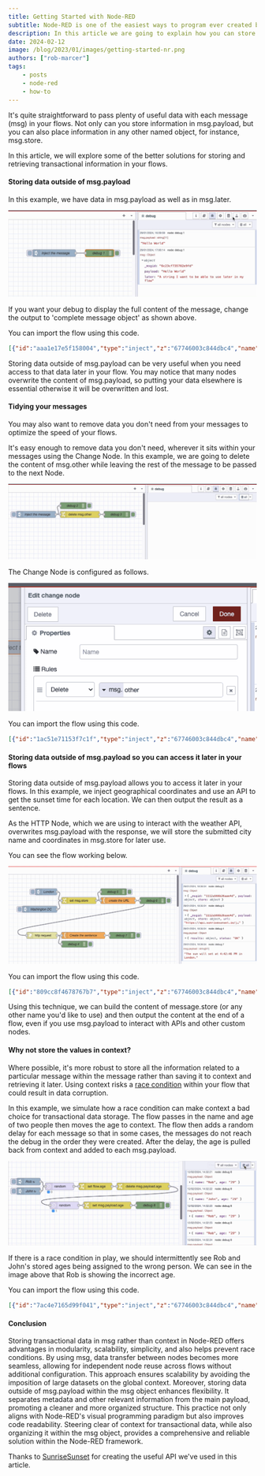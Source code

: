 ```yaml
---
title: Getting Started with Node-RED
subtitle: Node-RED is one of the easiest ways to program ever created but everyone needs a little help
description: In this article we are going to explain how you can store data outside of msg.payload for later use
date: 2024-02-12
image: /blog/2023/01/images/getting-started-nr.png
authors: ["rob-marcer"]
tags:
    - posts
    - node-red
    - how-to
---
```


It's quite straightforward to pass plenty of useful data with each message (msg) in your flows. Not only can you store information in msg.payload, but you can also place information in any other named object, for instance, msg.store.

<!--more-->

In this article, we will explore some of the better solutions for storing and retrieving transactional information in your flows.

#### Storing data outside of msg.payload

In this example, we have data in msg.payload as well as in msg.later.

![Storing data outside of msg.payload](./images/data-outside-msg-payload.gif "Storing data outside of msg.payload")

If you want your debug to display the full content of the message, change the output to 'complete message object' as shown above.

You can import the flow using this code.

```json
[{"id":"aaa1e17e5f158004","type":"inject","z":"67746003c844dbc4","name":"Inject the message","props":[{"p":"payload"},{"p":"later","v":"A string I want to be able to use later in my flow","vt":"str"}],"repeat":"","crontab":"","once":false,"onceDelay":0.1,"topic":"","payload":"Hello World","payloadType":"str","x":690,"y":140,"wires":[["bce1bf09736125b7"]]},{"id":"bce1bf09736125b7","type":"debug","z":"67746003c844dbc4","name":"debug 1","active":true,"tosidebar":true,"console":false,"tostatus":false,"complete":"true","targetType":"full","statusVal":"","statusType":"auto","x":880,"y":140,"wires":[]}]
```

Storing data outside of msg.payload can be very useful when you need access to that data later in your flow. You may notice that many nodes overwrite the content of msg.payload, so putting your data elsewhere is essential otherwise it will be overwritten and lost.

#### Tidying your messages

You may also want to remove data you don't need from your messages to optimize the speed of your flows.

It's easy enough to remove data you don't need, wherever it sits within your messages using the Change Node. In this example, we are going to delete the content of msg.other while leaving the rest of the message to be passed to the next Node.

![Deleting data from msg.other](./images/delete-other.gif "Deleting data from msg.other")

The Change Node is configured as follows.

![Change Node configuration](./images/delete.png "Change Node configuration")

You can import the flow using this code.

```json
[{"id":"1ac51e71153f7c1f","type":"inject","z":"67746003c844dbc4","name":"Inject the message","props":[{"p":"payload"},{"p":"other","v":"We don't need this string anymore","vt":"str"}],"repeat":"","crontab":"","once":false,"onceDelay":0.1,"topic":"","payload":"Hello World","payloadType":"str","x":530,"y":100,"wires":[["5d3a978ad9eab443","cd7609101328caa2"]]},{"id":"5d3a978ad9eab443","type":"debug","z":"67746003c844dbc4","name":"debug 2","active":true,"tosidebar":true,"console":false,"tostatus":false,"complete":"true","targetType":"full","statusVal":"","statusType":"auto","x":700,"y":60,"wires":[]},{"id":"cd7609101328caa2","type":"change","z":"67746003c844dbc4","name":"","rules":[{"t":"delete","p":"other","pt":"msg"}],"action":"","property":"","from":"","to":"","reg":false,"x":730,"y":100,"wires":[["be2f7f68dee570be"]]},{"id":"be2f7f68dee570be","type":"debug","z":"67746003c844dbc4","name":"debug 3","active":true,"tosidebar":true,"console":false,"tostatus":false,"complete":"true","targetType":"full","statusVal":"","statusType":"auto","x":900,"y":100,"wires":[]}]
```

#### Storing data outside of msg.payload so you can access it later in your flows

Storing data outside of msg.payload allows you to access it later in your flows. In this example, we inject geographical coordinates and use an API to get the sunset time for each location. We can then output the result as a sentence.

As the HTTP Node, which we are using to interact with the weather API, overwrites msg.payload with the response, we will store the submitted city name and coordinates in msg.store for later use.

You can see the flow working below.

![Example flow which gets the sunset time for a given location](./images/sunset-example.gif "Example flow which gets the sunset time for a given location")

You can import the flow using this code.

```json
[{"id":"809cc8f4678767b7","type":"inject","z":"67746003c844dbc4","name":"London","props":[{"p":"payload.city","v":"London","vt":"str"},{"p":"payload.lat","v":"51.5072","vt":"str"},{"p":"payload.lng","v":"0.1276","vt":"str"}],"repeat":"","crontab":"","once":false,"onceDelay":0.1,"topic":"","x":170,"y":80,"wires":[["6b5a6a2ef7a64f1a"]]},{"id":"b86d2d558eebbd7e","type":"inject","z":"67746003c844dbc4","name":"Washington DC","props":[{"p":"payload.city","v":"Washington DC","vt":"str"},{"p":"payload.lat","v":"38.9072","vt":"str"},{"p":"payload.lng","v":"77.0369","vt":"str"}],"repeat":"","crontab":"","once":false,"onceDelay":0.1,"topic":"","x":140,"y":160,"wires":[["6b5a6a2ef7a64f1a"]]},{"id":"aaecc81a2de233d6","type":"debug","z":"67746003c844dbc4","name":"debug 4","active":true,"tosidebar":true,"console":false,"tostatus":false,"complete":"false","statusVal":"","statusType":"auto","x":820,"y":160,"wires":[]},{"id":"6b5a6a2ef7a64f1a","type":"change","z":"67746003c844dbc4","name":"","rules":[{"t":"set","p":"store","pt":"msg","to":"payload","tot":"msg"}],"action":"","property":"","from":"","to":"","reg":false,"x":320,"y":120,"wires":[["273ee743f8d1a5f1","af43cea5866e11f5"]]},{"id":"273ee743f8d1a5f1","type":"template","z":"67746003c844dbc4","name":"create the URL","field":"url","fieldType":"msg","format":"handlebars","syntax":"mustache","template":"https://api.sunrisesunset.io/json?lat={{store.lat}}&lng={{store.lng}}","output":"str","x":500,"y":120,"wires":[["52e8913233f379eb","1d94053c790791ee"]]},{"id":"af43cea5866e11f5","type":"debug","z":"67746003c844dbc4","name":"debug 5","active":true,"tosidebar":true,"console":false,"tostatus":false,"complete":"true","targetType":"full","statusVal":"","statusType":"auto","x":480,"y":160,"wires":[]},{"id":"52e8913233f379eb","type":"http request","z":"67746003c844dbc4","name":"","method":"GET","ret":"obj","paytoqs":"ignore","url":"","tls":"","persist":false,"proxy":"","insecureHTTPParser":false,"authType":"","senderr":false,"headers":[],"x":670,"y":120,"wires":[["aaecc81a2de233d6","a245b322ade3a7e9"]]},{"id":"1d94053c790791ee","type":"debug","z":"67746003c844dbc4","name":"debug 6","active":true,"tosidebar":true,"console":false,"tostatus":false,"complete":"true","targetType":"full","statusVal":"","statusType":"auto","x":660,"y":80,"wires":[]},{"id":"a245b322ade3a7e9","type":"template","z":"67746003c844dbc4","name":"Create the sentence","field":"payload","fieldType":"msg","format":"handlebars","syntax":"mustache","template":"The sun will set at {{payload.results.sunset}} in {{store.city}}.","output":"str","x":860,"y":120,"wires":[["3e4b2d3644845f91"]]},{"id":"3e4b2d3644845f91","type":"debug","z":"67746003c844dbc4","name":"debug 7","active":true,"tosidebar":true,"console":false,"tostatus":false,"complete":"false","statusVal":"","statusType":"auto","x":1040,"y":120,"wires":[]}]
```

Using this technique, we can build the content of message.store (or any other name you'd like to use) and then output the content at the end of a flow, even if you use msg.payload to interact with APIs and other custom nodes.

#### Why not store the values in context?

Where possible, it's more robust to store all the information related to a particular message within the message rather than saving it to context and retrieving it later. Using context risks a [race condition](https://en.wikipedia.org/wiki/Race_condition#:~:text=A%20race%20condition%20or%20race,to%20unexpected%20or%20inconsistent%20results) within your flow that could result in data corruption.

In this example, we simulate how a race condition can make context a bad choice for transactional data storage. The flow passes in the name and age of two people then moves the age to context. The flow then adds a random delay for each message so that in some cases, the messages do not reach the debug in the order they were created. After the delay, the age is pulled back from context and added to each msg.payload.

![Example of how a race condition can make context a bad place to cache data](./images/race-condition.gif "Example of how a race condition can make context a bad place to cache data")

If there is a race condition in play, we should intermittently see Rob and John's stored ages being assigned to the wrong person. We can see in the image above that Rob is showing the incorrect age.

You can import the flow using this code.

```json
[{"id":"7ac4e7165d99f041","type":"inject","z":"67746003c844dbc4","name":"Rob","props":[{"p":"payload.name","v":"Rob","vt":"str"},{"p":"payload.age","v":"46","vt":"str"}],"repeat":"2","crontab":"","once":false,"onceDelay":0.1,"topic":"","x":570,"y":840,"wires":[["1e0575bd662f9277"]]},{"id":"e9c0baba4f50b0b2","type":"inject","z":"67746003c844dbc4","name":"John","props":[{"p":"payload.name","v":"John","vt":"str"},{"p":"payload.age","v":"29","vt":"str"}],"repeat":"2","crontab":"","once":false,"onceDelay":0.1,"topic":"","x":570,"y":880,"wires":[["1e0575bd662f9277"]]},{"id":"d5f688682206d316","type":"change","z":"67746003c844dbc4","name":"","rules":[{"t":"set","p":"age","pt":"flow","to":"payload.age","tot":"msg"}],"action":"","property":"","from":"","to":"","reg":false,"x":850,"y":860,"wires":[["d56225e59bde93cf"]]},{"id":"d56225e59bde93cf","type":"change","z":"67746003c844dbc4","name":"","rules":[{"t":"delete","p":"payload.age","pt":"msg"}],"action":"","property":"","from":"","to":"","reg":false,"x":1050,"y":860,"wires":[["d5a119b311bf8377"]]},{"id":"e3ec11b4e038e564","type":"debug","z":"67746003c844dbc4","name":"debug 8","active":true,"tosidebar":true,"console":false,"tostatus":false,"complete":"false","statusVal":"","statusType":"auto","x":1080,"y":940,"wires":[]},{"id":"d5a119b311bf8377","type":"delay","z":"67746003c844dbc4","name":"","pauseType":"random","timeout":"5","timeoutUnits":"seconds","rate":"1","nbRateUnits":"1","rateUnits":"second","randomFirst":"0","randomLast":"5","randomUnits":"seconds","drop":false,"allowrate":false,"outputs":1,"x":720,"y":940,"wires":[["b329d7f2685d0ed6"]]},{"id":"b329d7f2685d0ed6","type":"change","z":"67746003c844dbc4","name":"","rules":[{"t":"set","p":"payload.age","pt":"msg","to":"age","tot":"flow"}],"action":"","property":"","from":"","to":"","reg":false,"x":900,"y":940,"wires":[["e3ec11b4e038e564"]]},{"id":"1e0575bd662f9277","type":"delay","z":"67746003c844dbc4","name":"","pauseType":"random","timeout":"5","timeoutUnits":"seconds","rate":"1","nbRateUnits":"1","rateUnits":"second","randomFirst":"0","randomLast":"1","randomUnits":"seconds","drop":false,"allowrate":false,"outputs":1,"x":700,"y":860,"wires":[["d5f688682206d316"]]}]
```

#### Conclusion

Storing transactional data in msg rather than context in Node-RED offers advantages in modularity, scalability, simplicity, and also helps prevent race conditions. By using msg, data transfer between nodes becomes more seamless, allowing for independent node reuse across flows without additional configuration. This approach ensures scalability by avoiding the imposition of large datasets on the global context. Moreover, storing data outside of msg.payload within the msg object enhances flexibility. It separates metadata and other relevant information from the main payload, promoting a cleaner and more organized structure. This practice not only aligns with Node-RED's visual programming paradigm but also improves code readability. Steering clear of context for transactional data, while also organizing it within the msg object, provides a comprehensive and reliable solution within the Node-RED framework.

Thanks to [SunriseSunset](https://sunrisesunset.io/) for creating the useful API we've used in this article.
